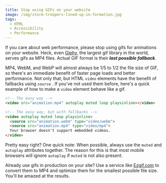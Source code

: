 ```yaml
---
title: Stop using GIFs on your website
image: /img/storm-troopers-lined-up-in-formation.jpg
tags:
  - HTML
  - Accessibility
  - Performance
---
```


If you care about web performance, please stop using gifs for animations on your website. Heck, even [Giphy](//giphy.com/), the largest gif library in the world, serves gifs as MP4 files. Actual GIF format is their ***last possible fallback***.

MP4, WebM, and WebP will almost always be 1/5 to 1/2 the file size of GIF, so there's an immediate benefit of faster page loads and better performance. Not only that, but HTML `video` elements have the benefit of fallbacks using `source` . If you've not used them before, here's a quick example of how to make a `video` element behave like a gif.

```html
<!-- The easy way -->
<video src="animation.mp4" autoplay muted loop playsinline></video>
```

```html
<!-- The easy way, but with fallbacks -->
<video autoplay muted loop playsinline>
  <source src="animation.webm" type="video/webm">
  <source src="animation.mp4" type="video/mp4">
  Your browser doesn't support embedded videos.
</video>
```

Pretty easy right?  One quick note: When possible, always use the `muted` and `autoplay` attributes together. The reason for this is that most mobile browsers will ignore `autoplay` if `muted` is not also present.

Already use gifs in production on your site? Use a service like [Ezgif.com](//ezgif.com/) to convert them to MP4 and optimize them for the smallest possible file size. You'll be amazed at the results.